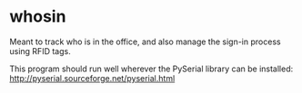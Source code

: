 whosin
======

Meant to track who is in the office, and also manage the sign-in process using RFID tags.


This program should run well wherever the PySerial library can be installed:
http://pyserial.sourceforge.net/pyserial.html